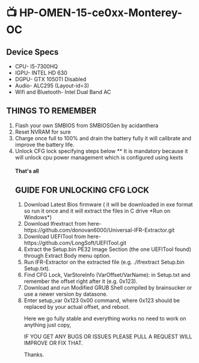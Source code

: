 <html>
<h1> &#128250; HP-OMEN-15-ce0xx-Monterey-OC</h1>
<p><h2>Device Specs</h2>
  <ul>
  <li>CPU- I5-7300HQ</li>
  <li>IGPU- INTEL HD 630</li>
  <li>DGPU- GTX 1050TI Disabled</li>
  <li>Audio- ALC295 (Layout-id=3)</li>
  <li>Wifi and Bluetooth- Intel Dual Band AC</li>
  </ul>
  </p>
  <p id="thr-pts">
<h2>THINGS TO REMEMBER</h2>
<ol>
  <li>Flash your own SMBIOS from SMBIOSGen by acidanthera</li>
  <li>Reset NVRAM for sure</li>
  <li>Charge once full to 100% and drain the battery fully it will calibrate and improve the battery life.</li>
  <li>Unlock CFG lock specifying steps below ** It is mandatory because it will unlock cpu power management which is configured using kexts</li>

  <h4>That's all</h4>
</p>
<p><h2>GUIDE FOR UNLOCKING CFG LOCK</h2>
<ol>
  <li>Download Latest Bios firmware ( it will be downloaded in exe format so run it once and it will extract the files in C drive *Run on         Windows*)</li>
  <li>Download Ifrextract from here- https://github.com/donovan6000/Universal-IFR-Extractor.git</li>
  <li>Download UEFITool from here- https://github.com/LongSoft/UEFITool.git</li>
  <li>Extract the Setup.bin PE32 Image Section (the one UEFITool found) through Extract Body menu option.</li>
  <li>Run IFR-Extractor on the extracted file (e.g. ./ifrextract Setup.bin Setup.txt).</li>
  <li>Find CFG Lock, VarStoreInfo (VarOffset/VarName): in Setup.txt and remember the offset right after it (e.g. 0x123).</li>
  <li>Download and run Modified GRUB Shell compiled by brainsucker or use a newer version by datasone.</li>
  <li>Enter setup_var 0x123 0x00 command, where 0x123 should be replaced by your actual offset, and reboot.</li>

Here we go fully stable and everything works no need to work on anything just copy,


IF YOU GET ANY BUGS OR ISSUES PLEASE PULL A REQUEST WILL IMPROVE OR FIX THAT.

Thanks.
  <p>
</body>
  </html>
